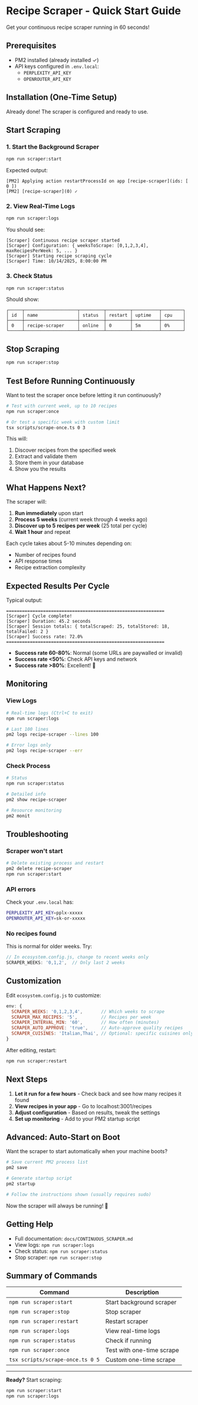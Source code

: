 # Recipe Scraper - Quick Start Guide

Get your continuous recipe scraper running in 60 seconds!

## Prerequisites

- PM2 installed (already installed ✓)
- API keys configured in `.env.local`:
  - `PERPLEXITY_API_KEY`
  - `OPENROUTER_API_KEY`

## Installation (One-Time Setup)

Already done! The scraper is configured and ready to use.

## Start Scraping

### 1. Start the Background Scraper

```bash
npm run scraper:start
```

Expected output:
```
[PM2] Applying action restartProcessId on app [recipe-scraper](ids: [ 0 ])
[PM2] [recipe-scraper](0) ✓
```

### 2. View Real-Time Logs

```bash
npm run scraper:logs
```

You should see:
```
[Scraper] Continuous recipe scraper started
[Scraper] Configuration: { weeksToScrape: [0,1,2,3,4], maxRecipesPerWeek: 5, ... }
[Scraper] Starting recipe scraping cycle
[Scraper] Time: 10/14/2025, 8:00:00 PM
```

### 3. Check Status

```bash
npm run scraper:status
```

Should show:
```
┌─────┬────────────────────┬─────────┬─────────┬──────────┬────────┐
│ id  │ name               │ status  │ restart │ uptime   │ cpu    │
├─────┼────────────────────┼─────────┼─────────┼──────────┼────────┤
│ 0   │ recipe-scraper     │ online  │ 0       │ 5m       │ 0%     │
└─────┴────────────────────┴─────────┴─────────┴──────────┴────────┘
```

## Stop Scraping

```bash
npm run scraper:stop
```

## Test Before Running Continuously

Want to test the scraper once before letting it run continuously?

```bash
# Test with current week, up to 10 recipes
npm run scraper:once

# Or test a specific week with custom limit
tsx scripts/scrape-once.ts 0 3
```

This will:
1. Discover recipes from the specified week
2. Extract and validate them
3. Store them in your database
4. Show you the results

## What Happens Next?

The scraper will:
1. **Run immediately** upon start
2. **Process 5 weeks** (current week through 4 weeks ago)
3. **Discover up to 5 recipes per week** (25 total per cycle)
4. **Wait 1 hour** and repeat

Each cycle takes about 5-10 minutes depending on:
- Number of recipes found
- API response times
- Recipe extraction complexity

## Expected Results Per Cycle

Typical output:
```
============================================================
[Scraper] Cycle complete!
[Scraper] Duration: 45.2 seconds
[Scraper] Session totals: { totalScraped: 25, totalStored: 18, totalFailed: 2 }
[Scraper] Success rate: 72.0%
============================================================
```

- **Success rate 60-80%**: Normal (some URLs are paywalled or invalid)
- **Success rate <50%**: Check API keys and network
- **Success rate >80%**: Excellent! 🎉

## Monitoring

### View Logs
```bash
# Real-time logs (Ctrl+C to exit)
npm run scraper:logs

# Last 100 lines
pm2 logs recipe-scraper --lines 100

# Error logs only
pm2 logs recipe-scraper --err
```

### Check Process
```bash
# Status
npm run scraper:status

# Detailed info
pm2 show recipe-scraper

# Resource monitoring
pm2 monit
```

## Troubleshooting

### Scraper won't start
```bash
# Delete existing process and restart
pm2 delete recipe-scraper
npm run scraper:start
```

### API errors
Check your `.env.local` has:
```bash
PERPLEXITY_API_KEY=pplx-xxxxx
OPENROUTER_API_KEY=sk-or-xxxxx
```

### No recipes found
This is normal for older weeks. Try:
```javascript
// In ecosystem.config.js, change to recent weeks only
SCRAPER_WEEKS: '0,1,2',  // Only last 2 weeks
```

## Customization

Edit `ecosystem.config.js` to customize:

```javascript
env: {
  SCRAPER_WEEKS: '0,1,2,3,4',       // Which weeks to scrape
  SCRAPER_MAX_RECIPES: '5',         // Recipes per week
  SCRAPER_INTERVAL_MIN: '60',       // How often (minutes)
  SCRAPER_AUTO_APPROVE: 'true',     // Auto-approve quality recipes
  SCRAPER_CUISINES: 'Italian,Thai', // Optional: specific cuisines only
}
```

After editing, restart:
```bash
npm run scraper:restart
```

## Next Steps

1. **Let it run for a few hours** - Check back and see how many recipes it found
2. **View recipes in your app** - Go to localhost:3001/recipes
3. **Adjust configuration** - Based on results, tweak the settings
4. **Set up monitoring** - Add to your PM2 startup script

## Advanced: Auto-Start on Boot

Want the scraper to start automatically when your machine boots?

```bash
# Save current PM2 process list
pm2 save

# Generate startup script
pm2 startup

# Follow the instructions shown (usually requires sudo)
```

Now the scraper will always be running! 🚀

## Getting Help

- Full documentation: `docs/CONTINUOUS_SCRAPER.md`
- View logs: `npm run scraper:logs`
- Check status: `npm run scraper:status`
- Stop scraper: `npm run scraper:stop`

## Summary of Commands

| Command | Description |
|---------|-------------|
| `npm run scraper:start` | Start background scraper |
| `npm run scraper:stop` | Stop scraper |
| `npm run scraper:restart` | Restart scraper |
| `npm run scraper:logs` | View real-time logs |
| `npm run scraper:status` | Check if running |
| `npm run scraper:once` | Test with one-time scrape |
| `tsx scripts/scrape-once.ts 0 5` | Custom one-time scrape |

---

**Ready?** Start scraping:
```bash
npm run scraper:start
npm run scraper:logs
```

